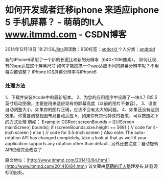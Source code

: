 
# 如何开发或者迁移iphone 来适应iphone 5 手机屏幕？ - 萌萌的It人 www.itmmd.com - CSDN博客


2014年12月19日 18:21:36[Jlins](https://me.csdn.net/dyllove98)阅读数：950标签：[andorid																](https://so.csdn.net/so/search/s.do?q=andorid&t=blog)个人分类：[android																](https://blog.csdn.net/dyllove98/article/category/1130032)


新的iPhone6采用了一个新的长宽比和新的分辨率（640×1136像素）。
如何让现有的app适应这个屏幕尺寸
如何才能然搞一个app适应不同的屏幕分辨率呢？不用每次都调整？
iPhone IOS屏幕分辨率与iPhone6

### 处理方法

1、下载并安装Xcode中的最新版本。
2、为您的应用程序中设置了一块4.7 和5,5英寸启动图像。主要是用来适应现有的屏幕高度（以前的图片不兼容）。
3、设置自动调整大小，如果你的图片正确，应该不会有太大的问题。
4、如果还没有达到效果，你需要调整视图布局自动适应
5、如果你有其他特殊的要求，可以按照如下的方式处理
例如：
Example:
CGRect screenBounds = [[UIScreen mainScreen] bounds];
if (screenBounds.size.height == 568) {
// code for 4-inch screen
} else {
// code for 3.5-inch screen
}
Also note: The auto-rotation API has changed completely, take a look at that as well if your application supports any rotation other than default.
另外还要注意：自动旋转API已经完全改变了

原文地址：[http://www.itmmd.com/201410/84.html ](http://www.itmmd.com/201410/84.html)
该文章由[萌萌的IT人](http://www.itmmd.com/)整理发布,转载须标明出处。


